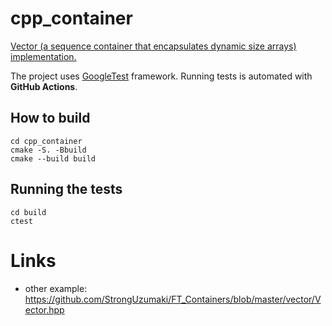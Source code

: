 # cpp_container

[Vector (a sequence container that encapsulates dynamic size arrays) implementation.](https://github.com/kuznetsov-m/cpp_container/blob/master/vector.cpp)

The project uses [GoogleTest](http://google.github.io/googletest/) framework. Running tests is automated with **GitHub Actions**.

## How to build
```
cd cpp_container
cmake -S. -Bbuild
cmake --build build
```

## Running the tests
```
cd build
ctest
```

# Links
- other example: https://github.com/StrongUzumaki/FT_Containers/blob/master/vector/Vector.hpp